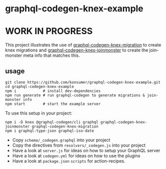 # graphql-codegen-knex-example

# WORK IN PROGRESS

This project illustrates the use of [graphql-codegen-knex-migration](https://github.com/konsumer/graphql-codegen-knex-migration) to create knex migrations and [graphql-codegen-knex-joinmonster](https://github.com/konsumer/graphql-codegen-knex-joinmonster) to create the join-monster meta info that matches this.

## usage

```
git clone https://github.com/konsumer/graphql-codegen-knex-example.git
cd graphql-codegen-knex-example
npm i            # install dev-dependencies
npm run generate # run graphql-codegen to generate migrations & join-monster info
npm start        # start the example server
```


To use this setup in your project:

```
npm i -D knex @graphql-codegen/cli graphql graphql-codegen-knex-joinmonster graphql-codegen-knex-migration
npm i graphql-type-json graphql-iso-date
```

* Copy `schema/_codegen.graphql` into your project
* Copy the directives from `resolvers/_codegen.js` into your project
* Have a look at `server.js` for ideas on how to setup your GraphQL server
* Have a look at `codegen.yml` for ideas on how to use the plugins
* Have a look at `package.json` `scripts` for action-recipes.